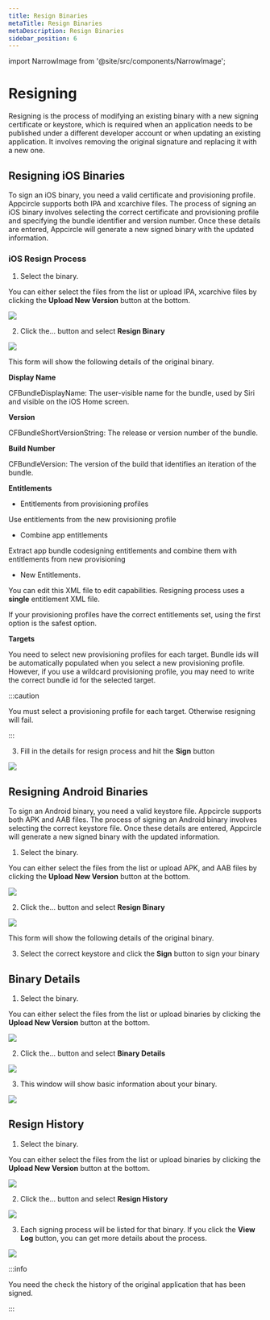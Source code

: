 ```yaml
---
title: Resign Binaries
metaTitle: Resign Binaries
metaDescription: Resign Binaries
sidebar_position: 6
---
```


import NarrowImage from '@site/src/components/NarrowImage';

# Resigning

Resigning is the process of modifying an existing binary with a new signing certificate or keystore, which is required when an application needs to be published under a different developer account or when updating an existing application. It involves removing the original signature and replacing it with a new one. 

## Resigning iOS Binaries

To sign an iOS binary, you need a valid certificate and provisioning profile. Appcircle supports both IPA and xcarchive files. The process of signing an iOS binary involves selecting the correct certificate and provisioning profile and specifying the bundle identifier and version number. Once these details are entered, Appcircle will generate a new signed binary with the updated information.

### iOS Resign Process

1. Select the binary.

You can either select the files from the list or upload IPA, xcarchive files by clicking the **Upload New Version** button at the bottom.

![](<https://cdn.appcircle.io/docs/assets/resign1.png>)


2. Click the... button and select **Resign Binary**

![](<https://cdn.appcircle.io/docs/assets/resign2.png>)

This form will show the following details of the original binary.

**Display Name**

CFBundleDisplayName: The user-visible name for the bundle, used by Siri and visible on the iOS Home screen.

**Version**

CFBundleShortVersionString: The release or version number of the bundle.

**Build Number**

CFBundleVersion: The version of the build that identifies an iteration of the bundle.

**Entitlements**

- Entitlements from provisioning profiles

Use entitlements from the new provisioning profile

- Combine app entitlements

Extract app bundle codesigning entitlements and combine them with entitlements from new provisioning

- New Entitlements.

You can edit this XML file to edit capabilities. Resigning process uses a **single** entitlement XML file.

If your provisioning profiles have the correct entitlements set, using the first option is the safest option.

**Targets**

You need to select new provisioning profiles for each target. Bundle ids will be automatically populated when you select a new provisioning profile. However, if you use a wildcard provisioning profile, you may need to write the correct bundle id for the selected target.

:::caution

You must select a provisioning profile for each target. Otherwise resigning will fail.

:::


3. Fill in the details for resign process and hit the **Sign** button

![](<https://cdn.appcircle.io/docs/assets/resign3.png>)

## Resigning Android Binaries

To sign an Android binary, you need a valid keystore file. Appcircle supports both APK and AAB files. The process of signing an Android binary involves selecting the correct keystore file. Once these details are entered, Appcircle will generate a new signed binary with the updated information.


1. Select the binary.

You can either select the files from the list or upload APK, and AAB files by clicking the **Upload New Version** button at the bottom.

![](<https://cdn.appcircle.io/docs/assets/resign1.png>)


2. Click the... button and select **Resign Binary**

![](<https://cdn.appcircle.io/docs/assets/resign2.png>)

This form will show the following details of the original binary.

3. Select the correct keystore and click the **Sign** button to sign your binary


## Binary Details

1. Select the binary.

You can either select the files from the list or upload binaries by clicking the **Upload New Version** button at the bottom.

![](<https://cdn.appcircle.io/docs/assets/resign1.png>)

2. Click the... button and select **Binary Details**

![](<https://cdn.appcircle.io/docs/assets/resign2.png>)

3. This window will show basic information about your binary.

![](<https://cdn.appcircle.io/docs/assets/resign6.png>)


## Resign History

1. Select the binary.

You can either select the files from the list or upload binaries by clicking the **Upload New Version** button at the bottom.

![](<https://cdn.appcircle.io/docs/assets/resign1.png>)


2. Click the... button and select **Resign History**

![](<https://cdn.appcircle.io/docs/assets/resign2.png>)

3. Each signing process will be listed for that binary. If you click the **View Log** button, you can get more details about the process.

![](<https://cdn.appcircle.io/docs/assets/resign5.png>)

:::info

You need the check the history of the original application that has been signed. 

:::
